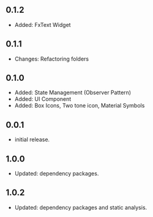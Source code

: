 ## 0.1.2

* Added: FxText Widget
## 0.1.1

* Changes: Refactoring folders
## 0.1.0

* Added: State Management (Observer Pattern)
* Added: UI Component
* Added: Box Icons, Two tone icon, Material Symbols
## 0.0.1

* initial release.

## 1.0.0

* Updated: dependency packages.
## 1.0.2

* Updated: dependency packages and static analysis.